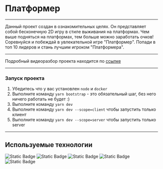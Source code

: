 # Платформер

---

Данный проект создан в ознакомительных целях. Он представляет собой  бесконечную 2D игру в стиле выживания на платформах.
Чем выше подняться на платформах, тем больше можно заработать очков! Соревнуйся и побеждай в увлекательной игре "Платформер".
Попади в топ 10 лидеров и стань лучшим игроком "Платформера".

---

Подробный видеоразбор проекта находится по [ссылке](https://disk.yandex.ru/i/vuCF3eut0RLusQ) 

---

### Запуск проекта

1. Убедитесь что у вас установлен `node` и `docker`
2. Выполните команду `yarn bootstrap` - это обязательный шаг, без него ничего работать не будет :)
3. Выполните команду `yarn dev`
3. Выполните команду `yarn dev --scope=client` чтобы запустить только клиент
4. Выполните команду `yarn dev --scope=server` чтобы запустить только server

---

## Используемые технологии

![Static Badge](https://img.shields.io/badge/typescript-blue)
![Static Badge](https://img.shields.io/badge/canvas-orange)
![Static Badge](https://img.shields.io/badge/vite-purple)
![Static Badge](https://img.shields.io/badge/eslint-blue)
![Static Badge](https://img.shields.io/badge/git-black)

